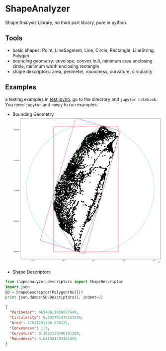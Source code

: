 # ShapeAnalyzer
Shape Analysis Library, no third part library, pure in python.

## Tools
* basic shapes: Point, LineSegment, Line, Circle, Rectangle, LineString, Polygon
* bounding geometry: envelope, convex hull, minimum area enclosing circle, minimum width enclosing rectangle
* shape descriptors: area, perimeter, roundness, curvature, circularity

## Examples
a testing examples in [test.ipynb](test.html). go to the directory and `jupytor notebook`. You need `jupytor` and `numpy` to run examples
* Bounding Geometry
![](fig.png)

* Shape Descriptors
```python
from shapeanalyzer.descriptors import ShapeDescriptor
import json
SD = ShapeDescriptor(Polygon(hull))
print json.dumps(SD.Descriptors(), indent=2)
```
```json
{
  "Perimeter": 965409.9950867649, 
  "Circularity": 0.342781478251589, 
  "Area": 47611201206.578125, 
  "Convesness": 1.0, 
  "Curvature": 0.3652330296191309, 
  "Roundness": 0.641941453101358
}
```